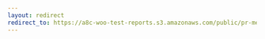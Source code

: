 ```yaml
---
layout: redirect
redirect_to: https://a8c-woo-test-reports.s3.amazonaws.com/public/pr-merge/42981/e2e/index.html
---
```


